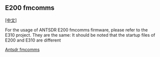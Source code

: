 ## E200 fmcomms
[[中文]](../../../cn/device_and_usage_manual/ANTSDR_E_Series_Module/ANTSDR_E200_Reference_Manual/AntsdrE200_fmcomms_cn.html)

For the usage of ANTSDR E200 fmcomms firmware, please refer to the E310 project. They are the same: It should be noted that the startup files of E200 and E310 are different

[Antsdr fmcomms](../ANTSDR_E310_Reference_Manual/AntsdrE310_fmcomms.md)